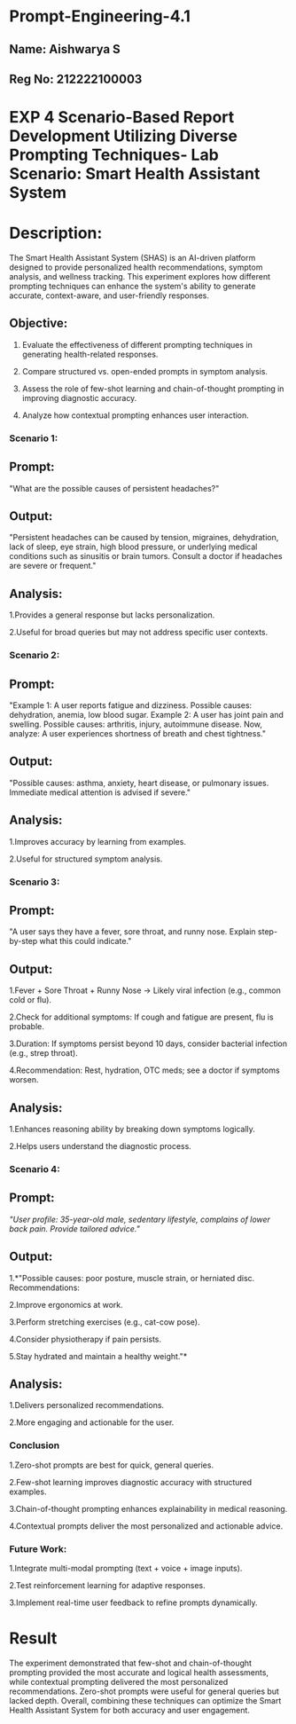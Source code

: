 # Prompt-Engineering-4.1
## Name: Aishwarya S
## Reg No: 212222100003
# EXP 4 Scenario-Based Report Development Utilizing Diverse Prompting Techniques- Lab Scenario: Smart Health Assistant System

# Description: 
The Smart Health Assistant System (SHAS) is an AI-driven platform designed to provide personalized health recommendations, symptom analysis, and wellness tracking. This experiment explores how different prompting techniques can enhance the system's ability to generate accurate, context-aware, and user-friendly responses.

## Objective:
1. Evaluate the effectiveness of different prompting techniques in generating health-related responses.

2. Compare structured vs. open-ended prompts in symptom analysis.

3. Assess the role of few-shot learning and chain-of-thought prompting in improving diagnostic accuracy.

4. Analyze how contextual prompting enhances user interaction.

### Scenario 1:

## Prompt:
"What are the possible causes of persistent headaches?"

## Output:
"Persistent headaches can be caused by tension, migraines, dehydration, lack of sleep, eye strain, high blood pressure, or underlying medical conditions such as sinusitis or brain tumors. Consult a doctor if headaches are severe or frequent."

## Analysis:

1.Provides a general response but lacks personalization.

2.Useful for broad queries but may not address specific user contexts.

### Scenario 2:

## Prompt:
"Example 1: A user reports fatigue and dizziness. Possible causes: dehydration, anemia, low blood sugar.
Example 2: A user has joint pain and swelling. Possible causes: arthritis, injury, autoimmune disease.
Now, analyze: A user experiences shortness of breath and chest tightness."

## Output:
"Possible causes: asthma, anxiety, heart disease, or pulmonary issues. Immediate medical attention is advised if severe."

## Analysis:

1.Improves accuracy by learning from examples.

2.Useful for structured symptom analysis.

### Scenario 3:

 ## Prompt:
"A user says they have a fever, sore throat, and runny nose. Explain step-by-step what this could indicate."

## Output:

1.Fever + Sore Throat + Runny Nose → Likely viral infection (e.g., common cold or flu).

2.Check for additional symptoms: If cough and fatigue are present, flu is probable.

3.Duration: If symptoms persist beyond 10 days, consider bacterial infection (e.g., strep throat).

4.Recommendation: Rest, hydration, OTC meds; see a doctor if symptoms worsen.

## Analysis:

1.Enhances reasoning ability by breaking down symptoms logically.

2.Helps users understand the diagnostic process.

### Scenario 4:

## Prompt:
*"User profile: 35-year-old male, sedentary lifestyle, complains of lower back pain. Provide tailored advice."*

## Output:
1.*"Possible causes: poor posture, muscle strain, or herniated disc. Recommendations:

2.Improve ergonomics at work.

3.Perform stretching exercises (e.g., cat-cow pose).

4.Consider physiotherapy if pain persists.

5.Stay hydrated and maintain a healthy weight."*

 ## Analysis:

1.Delivers personalized recommendations.

2.More engaging and actionable for the user.

### Conclusion 
1.Zero-shot prompts are best for quick, general queries.

2.Few-shot learning improves diagnostic accuracy with structured examples.

3.Chain-of-thought prompting enhances explainability in medical reasoning.

4.Contextual prompts deliver the most personalized and actionable advice.

### Future Work:

1.Integrate multi-modal prompting (text + voice + image inputs).

2.Test reinforcement learning for adaptive responses.

3.Implement real-time user feedback to refine prompts dynamically.

# Result
The experiment demonstrated that few-shot and chain-of-thought prompting provided the most accurate and logical health assessments, while contextual prompting delivered the most personalized recommendations. Zero-shot prompts were useful for general queries but lacked depth. Overall, combining these techniques can optimize the Smart Health Assistant System for both accuracy and user engagement.

